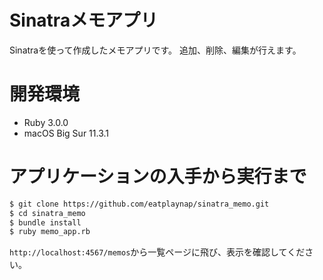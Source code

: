 # Sinatraメモアプリ
Sinatraを使って作成したメモアプリです。
追加、削除、編集が行えます。

# 開発環境
- Ruby 3.0.0
- macOS Big Sur 11.3.1

# アプリケーションの入手から実行まで
```bash
$ git clone https://github.com/eatplaynap/sinatra_memo.git
$ cd sinatra_memo
$ bundle install
$ ruby memo_app.rb
```

``http://localhost:4567/memos``から一覧ページに飛び、表示を確認してください。
